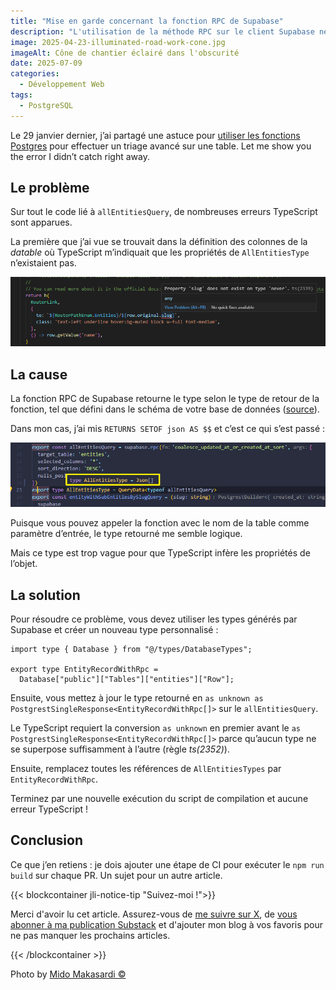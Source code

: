 ```yaml
---
title: "Mise en garde concernant la fonction RPC de Supabase"
description: "L'utilisation de la méthode RPC sur le client Supabase nécessite une étape supplémentaire et l'utilisation de TypeScript."
image: 2025-04-23-illuminated-road-work-cone.jpg
imageAlt: Cône de chantier éclairé dans l'obscurité
date: 2025-07-09
categories:
  - Développement Web
tags:
  - PostgreSQL
---
```


Le 29 janvier dernier, j’ai partagé une astuce pour [utiliser les fonctions Postgres](../../2025-01/la-clause-order-by-avec-supabase/index.md) pour effectuer un triage avancé sur une table.
Let me show you the error I didn’t catch right away.

## Le problème

Sur tout le code lié à `allEntitiesQuery`, de nombreuses erreurs TypeScript sont apparues.

La première que j’ai vue se trouvait dans la définition des colonnes de la _datable_ où TypeScript m’indiquait que les propriétés de `AllEntitiesType` n’existaient pas.

![Erreur TypeScript](typescript-error.png)

## La cause

La fonction RPC de Supabase retourne le type selon le type de retour de la fonction, tel que défini dans le schéma de votre base de données ([source](https://www.restack.io/docs/supabase-knowledge-supabase-rpc-typescript-guide)).

Dans mon cas, j’ai mis `RETURNS SETOF json AS $$` et c’est ce qui s’est passé :

![Exemple de code avec indication de type](code-example.png)

Puisque vous pouvez appeler la fonction avec le nom de la table comme paramètre d’entrée, le type retourné me semble logique.

Mais ce type est trop vague pour que TypeScript infère les propriétés de l’objet.

## La solution

Pour résoudre ce problème, vous devez utiliser les types générés par Supabase et créer un nouveau type personnalisé :

```tsx
import type { Database } from "@/types/DatabaseTypes";

export type EntityRecordWithRpc =
  Database["public"]["Tables"]["entities"]["Row"];
```

Ensuite, vous mettez à jour le type retourné en `as unknown as PostgrestSingleResponse<EntityRecordWithRpc[]>` sur le `allEntitiesQuery`.

Le TypeScript requiert la conversion `as unknown` en premier avant le `as PostgrestSingleResponse<EntityRecordWithRpc[]>` parce qu’aucun type ne se superpose suffisamment à l’autre (règle _ts(2352)_).

Ensuite, remplacez toutes les références de `AllEntitiesTypes` par `EntityRecordWithRpc`.

Terminez par une nouvelle exécution du script de compilation et aucune erreur TypeScript !

## Conclusion

Ce que j’en retiens : je dois ajouter une étape de CI pour exécuter le `npm run build` sur chaque PR. Un sujet pour un autre article.

{{< blockcontainer jli-notice-tip "Suivez-moi !">}}

Merci d'avoir lu cet article. Assurez-vous de [me suivre sur X](https://x.com/LitzlerJeremie), de [vous abonner à ma publication Substack](https://iamjeremie.substack.com/) et d'ajouter mon blog à vos favoris pour ne pas manquer les prochains articles.

{{< /blockcontainer >}}

Photo by [Mido Makasardi ©️](https://www.pexels.com/photo/red-led-traffic-cone-2743739/)
